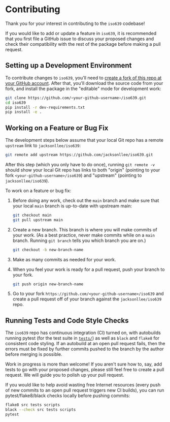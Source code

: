 # Contributing

Thank you for your interest in contributing to the `iso639` codebase!

If you would like to add or update a feature in `iso639`,
it is recommended that you first file a GitHub issue to discuss your proposed changes
and check their compatibility with the rest of the package before making a pull request.

## Setting up a Development Environment

To contribute changes to `iso639`,
you'll need to
[create a fork of this repo at your GitHub account](https://github.com/jacksonllee/iso639/fork).
After that, you'll download the source code from your fork,
and install the package in the "editable" mode for development work: 

```bash
git clone https://github.com/<your-github-username>/iso639.git
cd iso639
pip install -r dev-requirements.txt
pip install -e .
```

## Working on a Feature or Bug Fix

The development steps below assume that your local Git repo has a remote
`upstream` link to `jacksonllee/iso639`:

```bash
git remote add upstream https://github.com/jacksonllee/iso639.git
```

After this step (which you only have to do once),
running `git remote -v` should show your local Git repo
has links to both "origin" (pointing to your fork `<your-github-username>/iso639`)
and "upstream" (pointing to `jacksonllee/iso639`).

To work on a feature or bug fix:

1. Before doing any work, check out the `main` branch and
   make sure that your local `main` branch is up-to-date with upstream main:

   ```bash
   git checkout main
   git pull upstream main
   ``` 

2. Create a new branch. This branch is where you will make commits of your work.
   (As a best practice, never make commits while on a `main` branch.
   Running `git branch` tells you which branch you are on.)
   
   ```bash
   git checkout -b new-branch-name
   ```
   
3. Make as many commits as needed for your work.

4. When you feel your work is ready for a pull request,
   push your branch to your fork.

   ```bash
   git push origin new-branch-name
   ```
   
5. Go to your fork `https://github.com/<your-github-username>/iso639` and
   create a pull request off of your branch against the `jacksonllee/iso639` repo.

## Running Tests and Code Style Checks

The `iso639` repo has continuous integration (CI) turned on,
with autobuilds running pytest
(for the test suite in [`tests/`](tests))
as well as `black` and `flake8` for consistent code styling.
If an autobuild at an open pull request fails,
then the errors must be fixed by further commits pushed to the branch
by the author before merging is possible.

Work in progress is more than welcome!
If you aren't sure how to, say, add tests to go with your proposed changes,
please still feel free to create a pull request.
We will guide you to polish up your pull request.

If you would like to help avoid wasting free Internet resources
(every push of new commits to an open pull request triggers new CI builds),
you can run pytest/flake8/black checks locally before pushing commits:

```bash
flake8 src tests scripts
black --check src tests scripts
pytest
```
